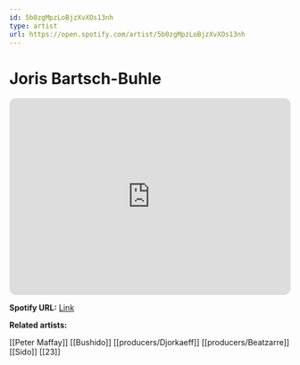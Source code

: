 ```yaml
---
id: 5b0zgMpzLoBjzXvXOs13nh
type: artist
url: https://open.spotify.com/artist/5b0zgMpzLoBjzXvXOs13nh
---
```

# Joris Bartsch-Buhle

<iframe style="border-radius:12px" src="https://open.spotify.com/embed/artist/5b0zgMpzLoBjzXvXOs13nh" width="100%" height="352" frameBorder="0" allowfullscreen="" allow="autoplay; clipboard-write; encrypted-media; fullscreen; picture-in-picture" loading="lazy"></iframe>

**Spotify URL:** [Link](https://open.spotify.com/artist/5b0zgMpzLoBjzXvXOs13nh)

**Related artists:**

[[Peter Maffay]]
[[Bushido]]
[[producers/Djorkaeff]]
[[producers/Beatzarre]]
[[Sido]]
[[23]]
